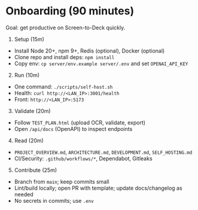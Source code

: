 # Onboarding (90 minutes)

Goal: get productive on Screen-to-Deck quickly.

1) Setup (15m)
- Install Node 20+, npm 9+, Redis (optional), Docker (optional)
- Clone repo and install deps: `npm install`
- Copy env: `cp server/env.example server/.env` and set `OPENAI_API_KEY`

2) Run (10m)
- One command: `./scripts/self-host.sh`
- Health: `curl http://<LAN_IP>:3001/health`
- Front: `http://<LAN_IP>:5173`

3) Validate (20m)
- Follow `TEST_PLAN.html` (upload OCR, validate, export)
- Open `/api/docs` (OpenAPI) to inspect endpoints

4) Read (20m)
- `PROJECT_OVERVIEW.md`, `ARCHITECTURE.md`, `DEVELOPMENT.md`, `SELF_HOSTING.md`
- CI/Security: `.github/workflows/*`, Dependabot, Gitleaks

5) Contribute (25m)
- Branch from `main`; keep commits small
- Lint/build locally; open PR with template; update docs/changelog as needed
- No secrets in commits; use `.env`
